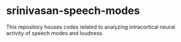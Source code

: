 # srinivasan-speech-modes

This repository houses codes related to analyzing intracortical neural activity of speech modes and loudness.
